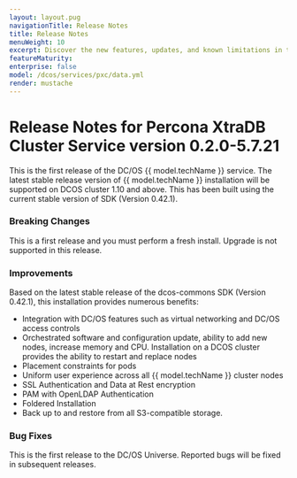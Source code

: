 ```yaml
---
layout: layout.pug
navigationTitle: Release Notes
title: Release Notes
menuWeight: 10
excerpt: Discover the new features, updates, and known limitations in this release of the Percona XtraDB Cluster Service
featureMaturity:
enterprise: false
model: /dcos/services/pxc/data.yml
render: mustache
---
```


# Release Notes for Percona XtraDB Cluster Service version 0.2.0-5.7.21

This is the first release of the DC/OS {{ model.techName }} service. The  latest stable release version of {{ model.techName }} installation will be supported on DCOS cluster 1.10 and above. This has been built using the current stable version of SDK (Version 0.42.1).

### Breaking Changes

This is a first release and you must perform a fresh install. Upgrade is not supported in this release. 

### Improvements

Based on the latest stable release of the dcos-commons SDK (Version 0.42.1), this installation provides numerous benefits:

- Integration with DC/OS features such as virtual networking and DC/OS access controls
- Orchestrated software and configuration update, ability to add new nodes, increase memory and CPU. Installation on a DCOS cluster provides the ability to restart and replace nodes
- Placement constraints for pods
- Uniform user experience across all {{ model.techName }} cluster nodes
- SSL Authentication and Data at Rest encryption
- PAM with OpenLDAP Authentication
- Foldered Installation
- Back up to and restore from all S3-compatible storage.

### Bug Fixes

This is the first release to the DC/OS Universe. Reported bugs will be fixed in subsequent releases.

